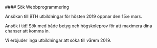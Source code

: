####<i class="fa fa-university"></i> Sök Webbprogrammering

Ansökan till BTH utbildningar för hösten 2019 öppnar den 15:e mars.

Ansök i tid! Sök med både betyg och högskoleprov för att maximera dina chanser att komma in.

Vi erbjuder inga utbildningar att söka till vårem 2019.
